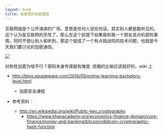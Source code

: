 ```yaml
---
layout: book
title: 有意思的加密通信
---
```


互联网就是个公开演讲的广场。意思是任何人说任何话，其实别人都是能听见的。这个认为是互联网的天性了，那么在这个前提下如果我和我一个朋友说点机密的事情，同时不想让别人偷听到，那这个就成了一个有点挑战性的技术问题，也就是今天我们要讨论的加密通信。

![](http://peterpic.qiniudn.com/mim.png)

对称性加密为啥不行？密码本身传递就有难度 .信箱的比喻应该挺好的，wiki 上

 

 - http://blog.agupieware.com/2014/05/online-learning-bachelors-level.html
   - 加密安全课程

- 参考资料：
  - http://en.wikipedia.org/wiki/Public-key_cryptography
	- https://www.khanacademy.org/economics-finance-domain/core-finance/money-and-banking/bitcoin/v/bitcoin-cryptographic-hash-function